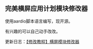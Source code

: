 ## 完美横屏应用计划模块修改器

使用aardio脚本语言编写，现开源。

有兴趣的可以自己动手改改。

更新日志：[【修改教程】横屏模块修改器](https://ybcq.github.io/2023/04/22/%E3%80%90%E4%BF%AE%E6%94%B9%E6%95%99%E7%A8%8B%E3%80%91%E6%A8%AA%E5%B1%8F%E6%A8%A1%E5%9D%97%E4%BF%AE%E6%94%B9%E5%99%A8/)